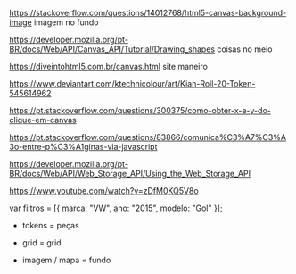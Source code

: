 https://stackoverflow.com/questions/14012768/html5-canvas-background-image
imagem no fundo


https://developer.mozilla.org/pt-BR/docs/Web/API/Canvas_API/Tutorial/Drawing_shapes
coisas no meio 


https://diveintohtml5.com.br/canvas.html
site maneiro


https://www.deviantart.com/ktechnicolour/art/Kian-Roll-20-Token-545614962




https://pt.stackoverflow.com/questions/300375/como-obter-x-e-y-do-clique-em-canvas


https://pt.stackoverflow.com/questions/83866/comunica%C3%A7%C3%A3o-entre-p%C3%A1ginas-via-javascript

https://developer.mozilla.org/pt-BR/docs/Web/API/Web_Storage_API/Using_the_Web_Storage_API


https://www.youtube.com/watch?v=zDfM0KQ5V8o

var filtros = [{
    marca: "VW",
    ano: "2015",
    modelo: "Gol"
}];

 - tokens = peças

 - grid = grid

 - imagem / mapa = fundo